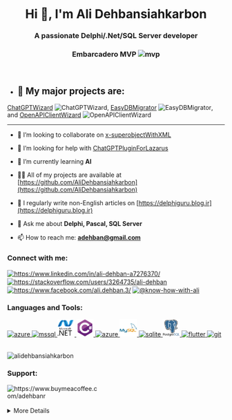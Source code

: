 <h1 align="center">Hi 👋, I'm Ali Dehbansiahkarbon </h1> 
<h3 align="center">A passionate Delphi/.Net/SQL Server developer</h3>
<h3 align="center">Embarcadero MVP  <img src="https://github.com/AliDehbansiahkarbon/AliDehbansiahkarbon/assets/5601608/367f7a2a-71db-4bf6-bdb3-fd4fda19d2d7" alt="mvp" width="200" height="60"/></h3>
<br>

- ## 🔭 My major projects are:
[ChatGPTWizard](https://github.com/AliDehbansiahkarbon/ChatGPTWizard) <img src="https://user-images.githubusercontent.com/5601608/225608017-be60c550-0413-49db-b4b6-3664da20e82f.png" alt="ChatGPTWizard" width="90" height="50"/>, [EasyDBMigrator](https://github.com/AliDehbansiahkarbon/EasyDBMigrator) <img src="https://github-production-user-asset-6210df.s3.amazonaws.com/5601608/257011856-964264bf-ed9e-405f-9047-673ac1428ebc.png" alt="EasyDBMigrator" width="45" height="60"/>, and [OpenAPIClientWizard](https://github.com/AliDehbansiahkarbon/OpenAPIClientWizard) <img src="https://github.com/AliDehbansiahkarbon/OpenAPIClientWizard/assets/5601608/9eab0937-90e4-46ae-bce2-29a24c02bd9d" alt="OpenAPIClientWizard" width="60" height="60"/>

<hr>

- 👯 I’m looking to collaborate on [x-superobjectWithXML](https://github.com/AliDehbansiahkarbon/x-superobjectWithXML)

- 🤝 I’m looking for help with [ChatGPTPluginForLazarus](https://github.com/AliDehbansiahkarbon/ChatGPTPluginForLazarus)

- 🌱 I’m currently learning **AI**

- 👨‍💻 All of my projects are available at [https://github.com/AliDehbansiahkarbon](https://github.com/AliDehbansiahkarbon)

- 📝 I regularly write non-English articles on [https://delphiguru.blog.ir](https://delphiguru.blog.ir)

- 💬 Ask me about **Delphi, Pascal, SQL Server**

- 📫 How to reach me:  **adehban@gmail.com**

<h3 align="left">Connect with me:</h3>
<p align="left">
<a href="https://www.linkedin.com/in/ali-dehbansiahkarbon-a7276370/" target="blank"><img align="center" src="https://raw.githubusercontent.com/rahuldkjain/github-profile-readme-generator/master/src/images/icons/Social/linked-in-alt.svg" alt="https://www.linkedin.com/in/ali-dehban-a7276370/" height="30" width="40" /></a>
<a href="https://stackoverflow.com/users/3264735/ali-dehban" target="blank"><img align="center" src="https://raw.githubusercontent.com/rahuldkjain/github-profile-readme-generator/master/src/images/icons/Social/stack-overflow.svg" alt="https://stackoverflow.com/users/3264735/ali-dehban" height="30" width="40" /></a>
<a href="https://www.facebook.com/ali.dehban.3/" target="blank"><img align="center" src="https://raw.githubusercontent.com/rahuldkjain/github-profile-readme-generator/master/src/images/icons/Social/facebook.svg" alt="https://www.facebook.com/ali.dehban.3/" height="30" width="40" /></a>
<a href="https://www.youtube.com/@know-how-with-ali" target="blank"><img align="center" src="https://raw.githubusercontent.com/rahuldkjain/github-profile-readme-generator/master/src/images/icons/Social/youtube.svg" alt="@know-how-with-ali" height="30" width="40" /></a>
</p>

<h3 align="left">Languages and Tools:</h3>
<p align="left"> 
<a href="https://www.embarcadero.com/products/delphi" target="_blank" rel="noreferrer"> <img src="https://github.com/AliDehbansiahkarbon/AliDehbansiahkarbon/assets/5601608/59a6c5b6-dfb5-48ae-afb7-e962ae8e4c93" alt="azure" width="40" height="40"/> </a>
<a href="https://www.microsoft.com/en-us/sql-server" target="_blank" rel="noreferrer"> <img src="https://www.svgrepo.com/show/303229/microsoft-sql-server-logo.svg" alt="mssql" width="60" height="40"/> </a> 
<a href="https://dotnet.microsoft.com/" target="_blank" rel="noreferrer"> <img src="https://raw.githubusercontent.com/devicons/devicon/master/icons/dot-net/dot-net-original-wordmark.svg" alt="dotnet" width="40" height="40"/> </a> 
<a href="https://www.w3schools.com/cs/" target="_blank" rel="noreferrer"> <img src="https://raw.githubusercontent.com/devicons/devicon/master/icons/csharp/csharp-original.svg" alt="csharp" width="40" height="40"/> </a> 
<a href="https://azure.microsoft.com/en-in/" target="_blank" rel="noreferrer"> <img src="https://www.vectorlogo.zone/logos/microsoft_azure/microsoft_azure-icon.svg" alt="azure" width="40" height="40"/> </a> 
<a href="https://www.mysql.com/" target="_blank" rel="noreferrer"> <img src="https://raw.githubusercontent.com/devicons/devicon/master/icons/mysql/mysql-original-wordmark.svg" alt="mysql" width="40" height="40"/> </a> 
<a href="https://www.sqlite.org/" target="_blank" rel="noreferrer"> <img src="https://www.vectorlogo.zone/logos/sqlite/sqlite-icon.svg" alt="sqlite" width="40" height="40"/> </a> 
<a href="https://www.postgresql.org" target="_blank" rel="noreferrer"> <img src="https://raw.githubusercontent.com/devicons/devicon/master/icons/postgresql/postgresql-original-wordmark.svg" alt="postgresql" width="40" height="40"/> </a> 
<a href="https://flutter.dev" target="_blank" rel="noreferrer"> <img src="https://www.vectorlogo.zone/logos/flutterio/flutterio-icon.svg" alt="flutter" width="40" height="40"/> </a> 
<a href="https://git-scm.com/" target="_blank" rel="noreferrer"> <img src="https://www.vectorlogo.zone/logos/git-scm/git-scm-icon.svg" alt="git" width="40" height="40"/> </a> 
</p>

<br>
<img align="center" src="http://github-profile-summary-cards.vercel.app/api/cards/profile-details?username=AliDehbansiahkarbon&theme=algolia" alt="alidehbansiahkarbon" />

<h3 align="left">Support:</h3>
<p><a href="https://www.buymeacoffee.com/adehbanr"> <img align="left" src="https://cdn.buymeacoffee.com/buttons/v2/default-yellow.png" height="50" width="210" alt="https://www.buymeacoffee.com/adehbanr" /></a>
</p><br><br>

<br>
<details>
  <summary>More Details</summary>

  ## Star History

[![Star History Chart](https://api.star-history.com/svg?repos=AliDehbansiahkarbon/ChatGPTWizard,AliDehbansiahkarbon/ChatGPTPluginForLazarus,AliDehbansiahkarbon/AzureStorageClientLibrary,AliDehbansiahkarbon/FuzzyMatch,AliDehbansiahkarbon/Advance-TaskDialog,AliDehbansiahkarbon/ai-toplist-for-Delphi,AliDehbansiahkarbon/EasyDBMigrator&type=Date)](https://star-history.com/#AliDehbansiahkarbon/ChatGPTWizard&AliDehbansiahkarbon/ChatGPTPluginForLazarus&AliDehbansiahkarbon/AzureStorageClientLibrary&AliDehbansiahkarbon/FuzzyMatch&AliDehbansiahkarbon/Advance-TaskDialog&AliDehbansiahkarbon/ai-toplist-for-Delphi&AliDehbansiahkarbon/EasyDBMigrator&Date)


 ## Statistics
<p align="center">
  <a href="https://github.com/AliDehbansiahkarbon">
    <img src="http://github-profile-summary-cards.vercel.app/api/cards/stats?username=AliDehbansiahkarbon&theme=algolia" />
  </a>
  
  <a href="https://github.com/AliDehbansiahkarbon">
    <img src="http://github-profile-summary-cards.vercel.app/api/cards/productive-time?username=AliDehbansiahkarbon&theme=algolia&utcOffset=8" />
  </a>
  
  <a href="https://github.com/AliDehbansiahkarbon">
    <img src="https://github-readme-streak-stats.herokuapp.com?user=AliDehbansiahkarbon&theme=algolia&hide_border=true&card_width=315" height="210"/>
  </a>
  <a href="https://github.com/AliDehbansiahkarbon">
    <img src="https://github-profile-trophy.vercel.app/?username=alidehbansiahkarbon&theme=algolia&row=2&column=3&hide_border=true" width="340" height="210"/>
  </a>
</p> 
</details>
